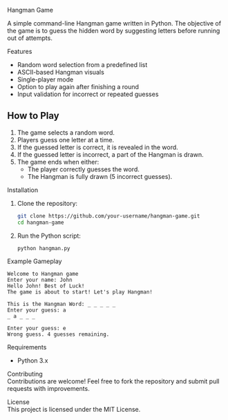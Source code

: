  Hangman Game  

A simple command-line Hangman game written in Python. The objective of the game is to guess the hidden word by suggesting letters before running out of attempts.  

 Features  
- Random word selection from a predefined list  
- ASCII-based Hangman visuals  
- Single-player mode  
- Option to play again after finishing a round  
- Input validation for incorrect or repeated guesses  

## How to Play  
1. The game selects a random word.  
2. Players guess one letter at a time.  
3. If the guessed letter is correct, it is revealed in the word.  
4. If the guessed letter is incorrect, a part of the Hangman is drawn.  
5. The game ends when either:  
   - The player correctly guesses the word.  
   - The Hangman is fully drawn (5 incorrect guesses).  

 Installation  
1. Clone the repository:  
   ```bash
   git clone https://github.com/your-username/hangman-game.git  
   cd hangman-game  
   ```  
2. Run the Python script:  
   ```bash
   python hangman.py  
   ```  

 Example Gameplay  
```
Welcome to Hangman game  
Enter your name: John  
Hello John! Best of Luck!  
The game is about to start! Let's play Hangman!  

This is the Hangman Word: _ _ _ _ _  
Enter your guess: a  
_ a _ _ _  

Enter your guess: e  
Wrong guess. 4 guesses remaining.  
```

 Requirements  
- Python 3.x  

 Contributing  
Contributions are welcome! Feel free to fork the repository and submit pull requests with improvements.  

 License  
This project is licensed under the MIT License.  
